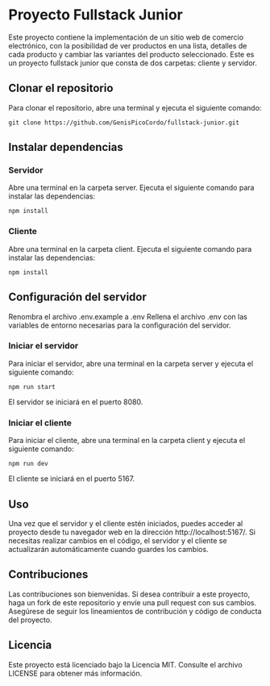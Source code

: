 # Proyecto Fullstack Junior

Este proyecto contiene la implementación de un sitio web de comercio electrónico, con la posibilidad de ver productos en una lista, detalles de cada producto y cambiar las variantes del producto seleccionado.
Este es un proyecto fullstack junior que consta de dos carpetas: cliente y servidor.

## Clonar el repositorio

Para clonar el repositorio, abre una terminal y ejecuta el siguiente comando:

```
git clone https://github.com/GenisPicoCordo/fullstack-junior.git
```

## Instalar dependencias

### Servidor

Abre una terminal en la carpeta server.
Ejecuta el siguiente comando para instalar las dependencias:

```
npm install
```

### Cliente

Abre una terminal en la carpeta client.
Ejecuta el siguiente comando para instalar las dependencias:

```
npm install
```


## Configuración del servidor

Renombra el archivo .env.example a .env
Rellena el archivo .env con las variables de entorno necesarias para la configuración del servidor.

### Iniciar el servidor

Para iniciar el servidor, abre una terminal en la carpeta server y ejecuta el siguiente comando:

```
npm run start
```

El servidor se iniciará en el puerto 8080.


### Iniciar el cliente

Para iniciar el cliente, abre una terminal en la carpeta client y ejecuta el siguiente comando:

```
npm run dev
```

El cliente se iniciará en el puerto 5167.

## Uso

Una vez que el servidor y el cliente estén iniciados, puedes acceder al proyecto desde tu navegador web en la dirección http://localhost:5167/. Si necesitas realizar cambios en el código, el servidor y el cliente se actualizarán automáticamente cuando guardes los cambios.

## Contribuciones

Las contribuciones son bienvenidas. Si desea contribuir a este proyecto, haga un fork de este repositorio y envíe una pull request con sus cambios. Asegúrese de seguir los lineamientos de contribución y código de conducta del proyecto.

## Licencia

Este proyecto está licenciado bajo la Licencia MIT. Consulte el archivo LICENSE para obtener más información.
